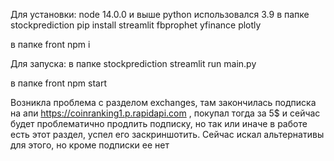 Для установки:
node 14.0.0 и выше
python использовался 3.9
в папке stockprediction 
pip install streamlit fbprophet yfinance plotly

в папке front 
npm i

Для запуска:
в папке stockprediction
streamlit run main.py

в папке front 
npm start


Возникла проблема с разделом exchanges, там закончилась подписка на апи https://coinranking1.p.rapidapi.com , покупал тогда за 5$ и сейчас будет проблематично продлить подписку, но так или иначе в работе есть этот раздел, успел его заскриншотить. Сейчас искал альтернативы для этого, но кроме подписки ее нет
